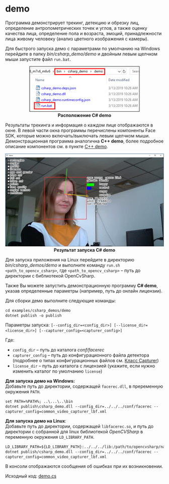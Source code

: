 # demo

Программа демонстрирует трекинг, детекцию и обрезку лиц, определение антропометрических точек и углов, а также оценку качества лица, определение пола и возраста, эмоций, принадлежности лица живому человеку (анализ цветного изображения с камеры).

Для быстрого запуска демо с параметрами по умолчанию на Windows перейдите в папку *bin/csharp_demo/demo* и двойным левым щелчком мыши запустите файл `run.bat`.

<p align="center">
<img width="350" src="../../img/demo_cs_bat.png"><br>
<b>Расположение C# demo</b>
</p>

Результаты трекинга и информация о каждом лице отображаются в окне. В левой части окна программы перечислены компоненты Face SDK, которые можно включать/выключать левым щелчком мыши. Демонстрационная программа аналогична **C++ demo**, более подробное описание компонентов см. в пункте [C++ demo](../cpp/demo.md).

<p align="center">
<img width="600" src="../../img/demo_cs.png"><br>
<b>Результат запуска C# demo</b>
</p>

Для запуска приложения на Linux перейдите в директорию *bin/csharp_demos/demo* и выполните команду `run.sh <path_to_opencv_csharp>`, где `<path_to_opencv_csharp>` – путь до директории с библиотекой OpenCvSharp.

Также Вы можете запустить демонстрационную программу **C# demo**, указав определенные параметры (например, путь до онлайн лицензии).

Для сборки демо выполните следующие команды:
```
cd examples/csharp_demos/demo
dotnet publish -o publish
```

Параметры запуска:
`[--config_dir=<config_dir>] [--license_dir=<license_dir>] [--capturer_config=<capturer_config>]`

Где:

* `config_dir` – путь до каталога *conf/facerec*
* `capturer_config` – путь до конфигурационного файла детектора (подробнее о типах конфигурационных файлов см. [Класс Capturer](../../development/face_capturing.md#класс-capturer))
* `license_dir` – путь до каталога с лицензией (укажите, если нужно изменить каталог по умолчанию `license`)

**Для запуска демо на Windows:**  
Добавьте путь до директории, содержащей `facerec.dll`, в преременную окружения `PATH`.
```
set PATH=%PATH%; ..\...\..\bin
dotnet publish\csharp_demo.dll --config_dir=../../../conf/facerec --capturer_config=common_video_capturer_lbf.xml
```

**Для запуска демо на Linux**:  
Добавьте путь до директории, содержащей `libfacerec.so`, и путь до директории с собранной для linux библиотекой *OpenCVSharp* в переменную окружения `LD_LIBRARY_PATH`.
```
LD_LIBRARY_PATH=${LD_LIBRARY_PATH}:../../../lib:/path/to/opencvsharp/native/libs dotnet publish/csharp_demo.dll --config_dir=../../../conf/facerec --capturer_config=common_video_capturer_lbf.xml
```

В консоли отображаются сообщения об ошибках при их возникновении.

Исходный код: [demo.cs](../../../examples/csharp/demo/demo.cs)
